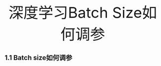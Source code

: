 <center><font size='40'>深度学习Batch Size如何调参</font></center>

## 1.1 Batch size如何调参

​	





























